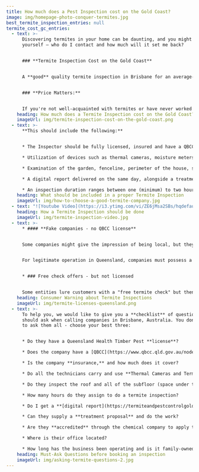 ```yaml
---
title: How much does a Pest Inspection cost on the Gold Coast?
image: img/homepage-photo-conquer-termites.jpg
best_termite_inspection_entries: null
termite_cost_gc_entries:
  - text: >-
      Discovering termites in your home can be daunting, and you might be asking
      yourself – who do I contact and how much will it set me back?


      ### **Termite Inspection Cost on the Gold Coast**


      A **good** quality termite inspection in Brisbane for an average-sized house typically costs around **$330**.


      ### **Price Matters:**


      If you're not well-acquainted with termites or have never worked with a pest control expert before, it is likely your first question will be "How much"? However, it's crucial to ensure you’re comparing similar services when picking a company for your termite inspection. The sad reality is that the standard of service can vary widely and this is normally reflected in price.
    heading: How much does a Termite Inspection cost on the Gold Coast?
    imageUrl: img/termite-inspection-cost-on-the-gold-coast.png
  - text: >-
      **This should include the following:**


      * The Inspector should be fully licensed, insured and have a QBCC license

      * Utilization of devices such as thermal cameras, moisture meters, and termatrac motion detectors.

      * Examination of the garden, fenceline, perimeter of the house, subfloor, internal exposed timbers, and the roof cavity.

      * A digital report delivered on the same day, alongside a treatment proposal.

      * An inspection duration ranges between one (minimum) to two hours.
    heading: What should be included in a proper Termite Inspection
    imageUrl: img/how-to-choose-a-good-termite-company.jpg
  - text: "![Youtube Video](https://i3.ytimg.com/vi/ZE6jMsa2SBs/hqdefault.jpg)"
    heading: How a Termite Inspection should be done
    imageUrl: img/termite-inspection-video.jpg
  - text: >-
      * #### **Fake companies - no QBCC license**


      Some companies might give the impression of being local, but they might operate from distant interstate call centres without the requisite Queensland licenses.


      For legitimate operation in Queensland, companies must possess a [QBCC license](https://www.qbcc.qld.gov.au/). Without it, these are essentially **subcontractors** who might not have proper insurance and shouldn't advertise termite-related services.


      * ### Free check offers - but not licensed


      Some entities lure customers with a "free termite check" but then propose dubious and overpriced baiting systems. Often, these operators lack appropriate licensing and might ask you to sign waivers, sidestepping Australian Standards.
    heading: Consumer Warning about Termite Inspections
    imageUrl: img/termite-licenses-queensland.png
  - text: >-
      To help you, we would like to give you a **checklist** of questions you
      should ask when calling companies in Brisbane, Australia. You don’t need
      to ask them all - choose your best three:


      * Do they have a Queensland Health Timber Pest **license**?

      * Does the company have a [QBCC](https://www.qbcc.qld.gov.au/node/2526) (Queensland Building Construction Commission) **license**?

      * Is the company **insurance,** and how much does it cover?

      * Do all the technicians carry and use **Thermal Cameras and Termatrac** Motion Detection devices?

      * Do they inspect the roof and all of the subfloor (space under the floor)?

      * How many hours do they assign to do a termite inspection?

      * Do I get a **[digital report](https://termiteandpestcontrolgoldcoast.com.au/conquer-termites-digital-report/)** on the day?

      * Can they supply a **treatment proposal** and do the work?

      * Are they **accredited** through the chemical company to apply the product?

      * Where is their office located?

      * How long has the business been operating and is it family-owned?
    heading: Must-Ask Questions before booking an inspection
    imageUrl: img/asking-termite-questions-2.jpg
---
```

